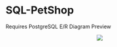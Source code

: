 # SQL-PetShop
Requires PostgreSQL
E/R Diagram Preview

<p align="center"><img src="https://i.imgur.com/ruu7lQn.jpg"></p>
